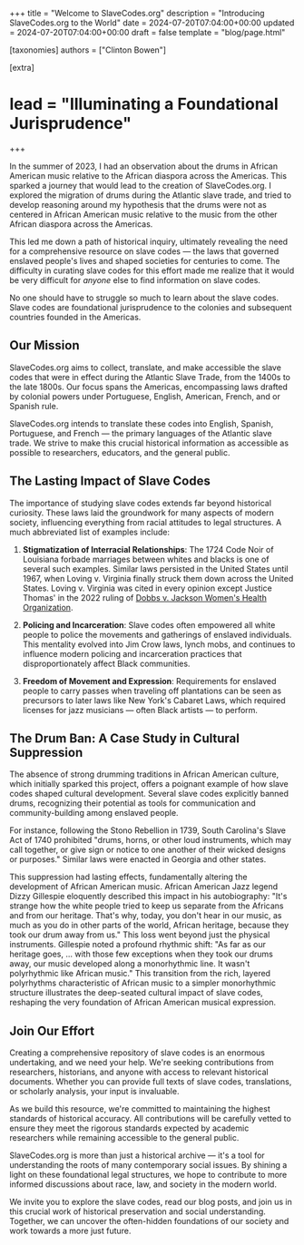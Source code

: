 +++
title = "Welcome to SlaveCodes.org"
description = "Introducing SlaveCodes.org to the World"
date = 2024-07-20T07:04:00+00:00
updated = 2024-07-20T07:04:00+00:00
draft = false
template = "blog/page.html"

[taxonomies]
authors = ["Clinton Bowen"]

[extra]
# lead = "Illuminating a Foundational Jurisprudence"
+++

In the summer of 2023, I had an observation about the drums in African American music relative to the African diaspora across the Americas.  This sparked a journey that would lead to the creation of SlaveCodes.org. I explored the migration of drums during the Atlantic slave trade, and tried to develop reasoning around my hypothesis that the drums were not as centered in African American music relative to the music from the other African diaspora across the Americas. 

This led me down a path of historical inquiry, ultimately revealing the need for a comprehensive resource on slave codes — the laws that governed enslaved people's lives and shaped societies for centuries to come. The difficulty in curating slave codes for this effort made me realize that it would be very difficult for _anyone_ else to find information on slave codes.

 No one should have to struggle so much to learn about the slave codes. Slave codes are foundational jurisprudence to the colonies and subsequent countries founded in the Americas.

## Our Mission

SlaveCodes.org aims to collect, translate, and make accessible the slave codes that were in effect during the Atlantic Slave Trade, from the 1400s to the late 1800s. Our focus spans the Americas, encompassing laws drafted by colonial powers under Portuguese, English, American, French, and or Spanish rule.

SlaveCodes.org intends to translate these codes into English, Spanish, Portuguese, and French — the primary languages of the Atlantic slave trade. We strive to make this crucial historical information as accessible as possible to researchers, educators, and the general public.

## The Lasting Impact of Slave Codes

The importance of studying slave codes extends far beyond historical curiosity. These laws laid the groundwork for many aspects of modern society, influencing everything from racial attitudes to legal structures. A much abbreviated list of examples include:

1. **Stigmatization of Interracial Relationships**: The 1724 Code Noir of Louisiana forbade marriages between whites and blacks is one of several such examples. Similar laws persisted in the United States until 1967, when Loving v. Virginia finally struck them down across the United States.  Loving v. Virginia was cited in every opinion except Justice Thomas' in the 2022 ruling of [Dobbs v. Jackson Women's Health Organization](https://www.supremecourt.gov/opinions/21pdf/19-1392_6j37.pdf). 

2. **Policing and Incarceration**: Slave codes often empowered all white people to police the movements and gatherings of enslaved individuals. This mentality evolved into Jim Crow laws, lynch mobs, and continues to influence modern policing and incarceration practices that disproportionately affect Black communities.

3. **Freedom of Movement and Expression**: Requirements for enslaved people to carry passes when traveling off plantations can be seen as precursors to later laws like New York's Cabaret Laws, which required licenses for jazz musicians — often Black artists — to perform.

## The Drum Ban: A Case Study in Cultural Suppression

The absence of strong drumming traditions in African American culture, which initially sparked this project, offers a poignant example of how slave codes shaped cultural development. Several slave codes explicitly banned drums, recognizing their potential as tools for communication and community-building among enslaved people.

For instance, following the Stono Rebellion in 1739, South Carolina's Slave Act of 1740 prohibited "drums, horns, or other loud instruments, which may call together, or give sign or notice to one another of their wicked designs or purposes." Similar laws were enacted in Georgia and other states.

This suppression had lasting effects, fundamentally altering the development of African American music. African American Jazz legend Dizzy Gillespie eloquently described this impact in his autobiography: "It's strange how the white people tried to keep us separate from the Africans and from our heritage. That's why, today, you don't hear in our music, as much as you do in other parts of the world, African heritage, because they took our drum away from us." This loss went beyond just the physical instruments. Gillespie noted a profound rhythmic shift: "As far as our heritage goes, ... with those few exceptions when they took our drums away, our music developed along a monorhythmic line. It wasn't polyrhythmic like African music." This transition from the rich, layered polyrhythms characteristic of African music to a simpler monorhythmic structure illustrates the deep-seated cultural impact of slave codes, reshaping the very foundation of African American musical expression.

## Join Our Effort

Creating a comprehensive repository of slave codes is an enormous undertaking, and we need your help. We're seeking contributions from researchers, historians, and anyone with access to relevant historical documents. Whether you can provide full texts of slave codes, translations, or scholarly analysis, your input is invaluable.

As we build this resource, we're committed to maintaining the highest standards of historical accuracy. All contributions will be carefully vetted to ensure they meet the rigorous standards expected by academic researchers while remaining accessible to the general public.

SlaveCodes.org is more than just a historical archive — it's a tool for understanding the roots of many contemporary social issues. By shining a light on these foundational legal structures, we hope to contribute to more informed discussions about race, law, and society in the modern world.

We invite you to explore the slave codes, read our blog posts, and join us in this crucial work of historical preservation and social understanding. Together, we can uncover the often-hidden foundations of our society and work towards a more just future.